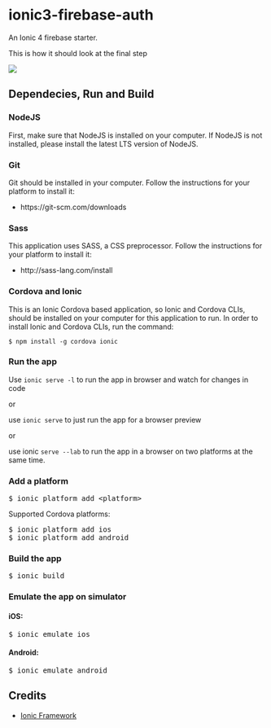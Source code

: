 # ionic3-firebase-auth
An Ionic 4 firebase starter.

This is how it should look at the final step


<img src="https://github.com/davidbarrero38/Ionic-4-firebase/blob/master/src/assets/Sketch.png?raw=true">
<br>



<h2>Dependecies, Run and Build</h2>
<h3>NodeJS</h3>

First, make sure that NodeJS is installed on your computer. If NodeJS is not installed, please install the latest LTS version of NodeJS.
<h3>Git</h3>

Git should be installed in your computer. Follow the instructions for your platform to install it:

   <ul><li>https://git-scm.com/downloads</li></ul>

<h3>Sass</h3>

This application uses SASS, a CSS preprocessor. Follow the instructions for your platform to install it:

  <ul><li>http://sass-lang.com/install</li></ul>

<h3>Cordova and Ionic</h3>

This is an Ionic Cordova based application, so Ionic and Cordova CLIs, should be installed on your computer for this application to run.
In order to install Ionic and Cordova CLIs, run the command:

<code>$ npm install -g cordova ionic</code>

<h3>Run the app</h3>

Use <code>ionic serve -l</code> to run the app in browser and watch for changes in code

or

use <code>ionic serve</code> to just run the app for a browser preview

or

use ionic <code>serve --lab</code> to run the app in a browser on two platforms at the same time.
<h3>Add a platform</h3>

<pre>$ ionic platform add <span><</span>platform<span>></span></pre>

Supported Cordova platforms:

<pre>$ ionic platform add ios
$ ionic platform add android</pre>

<h3>Build the app</h3>

<pre>$ ionic build</pre>

<h3>Εmulate the app on simulator</h3>

<h4>iOS:</h4>

<pre>$ ionic emulate ios</pre>

<h4>Android:</h4>

<pre>$ ionic emulate android</pre>

<h2>Credits</h2>

  <ul><li><a href="https://ionicframework.com/">Ionic Framework</a></li></ul>





